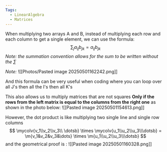 ```yaml
---
Tags:
  - LinearAlgebra
  - Matrices
---
```

When multiplying two arrays A and B, instead of multiplying each row and each column to  get a single element, we can use the formula: 
$$
\sum_j{a_{ij}}b_{jk} = {a_{ij}}b_{jk}
$$
*Note:* *the summation convention allows for the sum to be written without the $\sum$*

*Note:* ![[Photos/Pasted image 20250501162242.png]]

And this formula can be very useful when coding where you can loop over all J's then all the I's then all K's

This also allows us to multiply matrices that are not squares **Only if the rows from the left matrix is equal to the columns from the right one** as shown in the photo below: ![[Pasted image 20250501154613.png]]

However, the dot product is like multiplying two single line and single row columns 
$$
\mycolv{v_1\\v_2\\v_3\\ \dotsb} \times \mycolv{u_1\\u_2\\u_3\\\dotsb} = \m{v_1&v_2&v_3&\dots} \times \m{u_1\\u_2\\u_3\\\dotsb}
$$
and the geometrical proof is : ![[Pasted image 20250501160328.png]]
